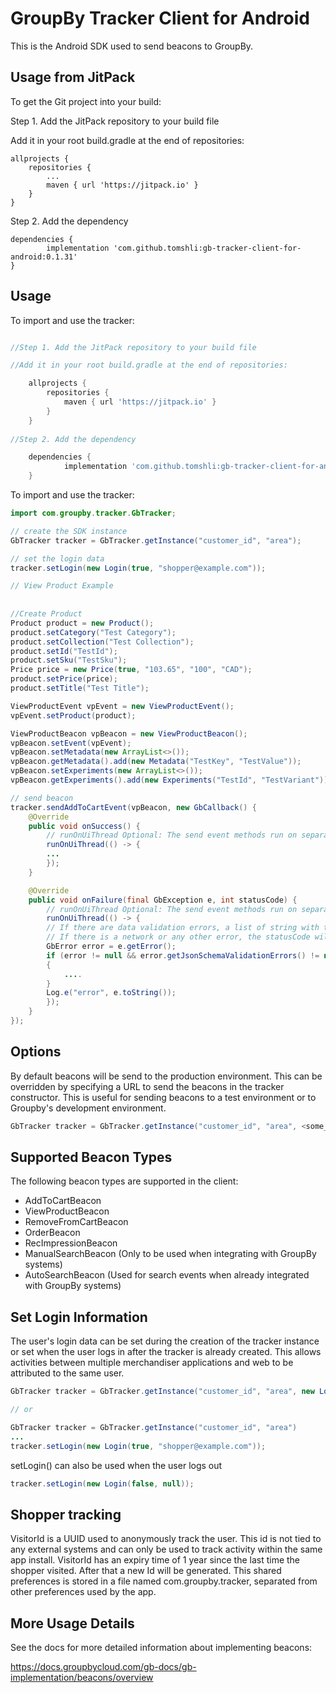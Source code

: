 # GroupBy Tracker Client for Android

This is the Android SDK used to send beacons to GroupBy.

## Usage from JitPack

To get the Git project into your build:

Step 1. Add the JitPack repository to your build file

Add it in your root build.gradle at the end of repositories:

	allprojects {
		repositories {
			...
			maven { url 'https://jitpack.io' }
		}
	}
    
Step 2. Add the dependency

	dependencies {
	        implementation 'com.github.tomshli:gb-tracker-client-for-android:0.1.31'
	}

## Usage 

To import and use the tracker:

```Groovy

//Step 1. Add the JitPack repository to your build file

//Add it in your root build.gradle at the end of repositories:

	allprojects {
		repositories {
			maven { url 'https://jitpack.io' }
		}
	}
    
//Step 2. Add the dependency

	dependencies {
	        implementation 'com.github.tomshli:gb-tracker-client-for-android:0.1.31'
	}

```

To import and use the tracker:

```Java
import com.groupby.tracker.GbTracker;

// create the SDK instance
GbTracker tracker = GbTracker.getInstance("customer_id", "area");

// set the login data
tracker.setLogin(new Login(true, "shopper@example.com"));

// View Product Example
        
        
//Create Product        
Product product = new Product();
product.setCategory("Test Category");
product.setCollection("Test Collection");
product.setId("TestId");
product.setSku("TestSku");
Price price = new Price(true, "103.65", "100", "CAD");
product.setPrice(price);
product.setTitle("Test Title");

ViewProductEvent vpEvent = new ViewProductEvent();
vpEvent.setProduct(product);

ViewProductBeacon vpBeacon = new ViewProductBeacon();
vpBeacon.setEvent(vpEvent);
vpBeacon.setMetadata(new ArrayList<>());
vpBeacon.getMetadata().add(new Metadata("TestKey", "TestValue"));
vpBeacon.setExperiments(new ArrayList<>());
vpBeacon.getExperiments().add(new Experiments("TestId", "TestVariant"));

// send beacon
tracker.sendAddToCartEvent(vpBeacon, new GbCallback() {
	@Override
	public void onSuccess() {
	    // runOnUiThread Optional: The send event methods run on separate threads so runOnUiThread can be used on the callback if the UI needs to be updated.
	    runOnUiThread(() -> {
		...
	    });
	}

	@Override
	public void onFailure(final GbException e, int statusCode) {
	    // runOnUiThread Optional: The send event methods run on separate threads so runOnUiThread can be used on the callback if the UI needs to be updated.
	    runOnUiThread(() -> {
		// If there are data validation errors, a list of string with the error details will be returned.
		// If there is a network or any other error, the statusCode will contain the HTTP status code returned.
		GbError error = e.getError();
		if (error != null && error.getJsonSchemaValidationErrors() != null && error.getJsonSchemaValidationErrors().size() > 0)
		{
		    ....
		}
		Log.e("error", e.toString());
	    });
	}
});
```

## Options

By default beacons will be send to the production environment. This can be overridden by specifying a URL to send the beacons in the tracker constructor.
This is useful for sending beacons to a test environment or to Groupby's development environment.

```Java
GbTracker tracker = GbTracker.getInstance("customer_id", "area", <some_url>); // Optional, overrides the URL the beacon is sent to. Useful for testing.
```

## Supported Beacon Types
The following beacon types are supported in the client:
* AddToCartBeacon
* ViewProductBeacon
* RemoveFromCartBeacon
* OrderBeacon
* RecImpressionBeacon
* ManualSearchBeacon (Only to be used when integrating with GroupBy systems)
* AutoSearchBeacon (Used for search events when already integrated with GroupBy systems)

## Set Login Information

The user's login data can be set during the creation of the tracker instance or set when the user logs in after the tracker is already created.
This allows activities between multiple merchandiser applications and web to be attributed to the same user.

```Java
GbTracker tracker = GbTracker.getInstance("customer_id", "area", new Login(true, "shopper@example.com"));

// or

GbTracker tracker = GbTracker.getInstance("customer_id", "area")
...
tracker.setLogin(new Login(true, "shopper@example.com"));
```

setLogin() can also be used when the user logs out

```Java
tracker.setLogin(new Login(false, null));
```

## Shopper tracking

VisitorId is a UUID used to anonymously track the user. This id is not tied to any external systems and can only be used to track activity within the same app install.
VisitorId has an expiry time of 1 year since the last time the shopper visited. After that a new Id will be generated. 
This shared preferences is stored in a file named com.groupby.tracker, separated from other preferences used by the app.

## More Usage Details

See the docs for more detailed information about implementing beacons:

https://docs.groupbycloud.com/gb-docs/gb-implementation/beacons/overview
